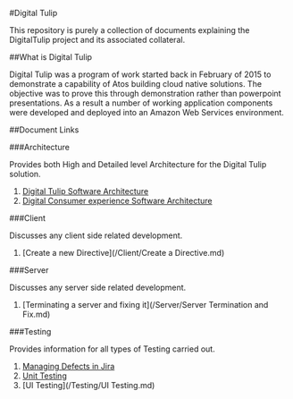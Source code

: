 #Digital Tulip

This repository is purely a collection of documents explaining the DigitalTulip project and its associated collateral. 

##What is Digital Tulip

Digital Tulip was a program of work started back in February of 2015 to demonstrate a capability of Atos building cloud native solutions. The objective was to prove this through demonstration rather than powerpoint presentations. As a result a number of working application components were developed and deployed into an Amazon Web Services environment.




##Document Links

###Architecture

Provides both High and Detailed level Architecture for the Digital Tulip solution.

1. [Digital Tulip Software Architecture](/Architecture/digitaltulipsoftwarearchitecture.md)
2. [Digital Consumer experience Software Architecture](/Architecture/dcxsoftwarearchitecture.md)

###Client

Discusses any client side related development. 

1. [Create a new Directive](/Client/Create a Directive.md)

###Server

Discusses any server side related development. 

1. [Terminating a server and fixing it](/Server/Server Termination and Fix.md)

###Testing

Provides information for all types of Testing carried out.

1. [Managing Defects in Jira](/Testing/Defects_in_Jira.md)
2. [Unit Testing](/Testing/JUnit_Testing.md)
3. [UI Testing](/Testing/UI Testing.md)